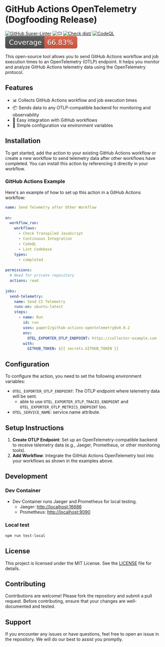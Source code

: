 # GitHub Actions OpenTelemetry (Dogfooding Release)

[![GitHub Super-Linter](https://github.com/actions/typescript-action/actions/workflows/linter.yml/badge.svg)](https://github.com/super-linter/super-linter)
![CI](https://github.com/actions/typescript-action/actions/workflows/ci.yml/badge.svg)
[![Check dist/](https://github.com/actions/typescript-action/actions/workflows/check-dist.yml/badge.svg)](https://github.com/actions/typescript-action/actions/workflows/check-dist.yml)
[![CodeQL](https://github.com/actions/typescript-action/actions/workflows/codeql-analysis.yml/badge.svg)](https://github.com/actions/typescript-action/actions/workflows/codeql-analysis.yml)
[![Coverage](./badges/coverage.svg)](./badges/coverage.svg)

This open-source tool allows you to send GitHub Actions workflow and job
execution times to an OpenTelemetry (OTLP) endpoint. It helps you monitor and
analyze GitHub Actions telemetry data using the OpenTelemetry protocol.

## Features

- 📊 Collects GitHub Actions workflow and job execution times
- 📦 Sends data to any OTLP-compatible backend for monitoring and observability
- 🚀 Easy integration with GitHub workflows
- 🔧 Simple configuration via environment variables

## Installation

To get started, add the action to your existing GitHub Actions workflow or
create a new workflow to send telemetry data after other workflows have
completed. You can install this action by referencing it directly in your
workflow.

### GitHub Actions Example

Here's an example of how to set up this action in a GitHub Actions workflow:

```yaml
name: Send Telemetry after Other Workflow

on:
  workflow_run:
    workflows:
      - Check Transpiled JavaScript
      - Continuous Integration
      - CodeQL
      - Lint Codebase
    types:
      - completed

permissions:
  # Need for private repository
  actions: read

jobs:
  send-telemetry:
    name: Send CI Telemetry
    runs-on: ubuntu-latest
    steps:
      - name: Run
        id: run
        uses: paper2/github-actions-opentelemetry@v0.0.2
        env:
          OTEL_EXPORTER_OTLP_ENDPOINT: https://collector-example.com
        with:
          GITHUB_TOKEN: ${{ secrets.GITHUB_TOKEN }}
```

## Configuration

To configure the action, you need to set the following environment variables:

- `OTEL_EXPORTER_OTLP_ENDPOINT`: The OTLP endpoint where telemetry data will be
  sent.
  - able to use `OTEL_EXPORTER_OTLP_TRACES_ENDPOINT` and
    `OTEL_EXPORTER_OTLP_METRICS_ENDPOINT` too.
- `OTEL_SERVICE_NAME`: service.name attribute.

## Setup Instructions

1. **Create OTLP Endpoint**: Set up an OpenTelemetry-compatible backend to
   receive telemetry data (e.g., Jaeger, Prometheus, or other monitoring tools).
1. **Add Workflow**: Integrate the GitHub Actions OpenTelemetry tool into your
   workflows as shown in the examples above.

## Development

### Dev Container

- Dev Container runs Jaeger and Prometheus for local testing.
  - Jaeger: <http://localhost:16686>
  - Prometheus: <http://localhost:9090>

### Local test

```sh
npm run test-local
```

## License

This project is licensed under the MIT License. See the [LICENSE](./LICENSE)
file for details.

## Contributing

Contributions are welcome! Please fork the repository and submit a pull request.
Before contributing, ensure that your changes are well-documented and tested.

## Support

If you encounter any issues or have questions, feel free to open an issue in the
repository. We will do our best to assist you promptly.

